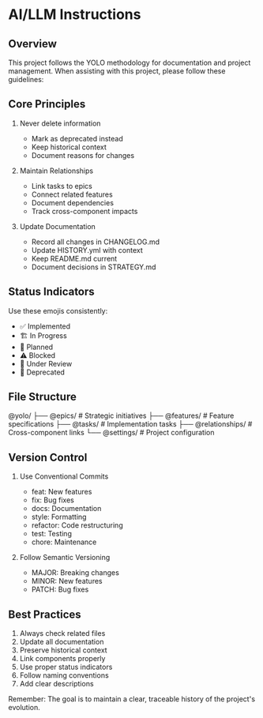 # AI/LLM Instructions

## Overview

This project follows the YOLO methodology for documentation and project management.
When assisting with this project, please follow these guidelines:

## Core Principles

1. Never delete information
   - Mark as deprecated instead
   - Keep historical context
   - Document reasons for changes

2. Maintain Relationships
   - Link tasks to epics
   - Connect related features
   - Document dependencies
   - Track cross-component impacts

3. Update Documentation
   - Record all changes in CHANGELOG.md
   - Update HISTORY.yml with context
   - Keep README.md current
   - Document decisions in STRATEGY.md

## Status Indicators

Use these emojis consistently:
- ✅ Implemented
- 🏗️ In Progress
- 📅 Planned
- ⚠️ Blocked
- 🔄 Under Review
- 📌 Deprecated

## File Structure

@yolo/
├── @epics/       # Strategic initiatives
├── @features/    # Feature specifications
├── @tasks/       # Implementation tasks
├── @relationships/ # Cross-component links
└── @settings/    # Project configuration

## Version Control

1. Use Conventional Commits
   - feat: New features
   - fix: Bug fixes
   - docs: Documentation
   - style: Formatting
   - refactor: Code restructuring
   - test: Testing
   - chore: Maintenance

2. Follow Semantic Versioning
   - MAJOR: Breaking changes
   - MINOR: New features
   - PATCH: Bug fixes

## Best Practices

1. Always check related files
2. Update all documentation
3. Preserve historical context
4. Link components properly
5. Use proper status indicators
6. Follow naming conventions
7. Add clear descriptions

Remember: The goal is to maintain a clear, traceable history of the project's evolution.